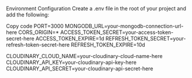 

Environment Configuration
Create a .env file in the root of your project and add the following:

Copy code
PORT=3000
MONGODB_URL=your-mongodb-connection-url-here
CORS_ORIGIN=*
ACCESS_TOKEN_SECRET=your-access-token-secret-here
ACCESS_TOKEN_EXPIRE=1d
REFRESH_TOKEN_SECRET=your-refresh-token-secret-here
REFRESH_TOKEN_EXPIRE=10d

CLOUDINARY_CLOUD_NAME=your-cloudinary-cloud-name-here
CLOUDINARY_API_KEY=your-cloudinary-api-key-here
CLOUDINARY_API_SECRET=your-cloudinary-api-secret-here

